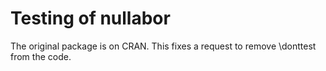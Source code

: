 # Testing of nullabor

The original package is on CRAN. This fixes a request to remove \donttest from the code. 

